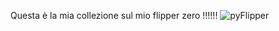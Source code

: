 Questa è la mia collezione sul mio flipper zero !!!!!!
![pyFlipper](https://user-images.githubusercontent.com/121588482/210132385-f9dba55b-6176-4ed3-88d8-3847123b32bb.png)

